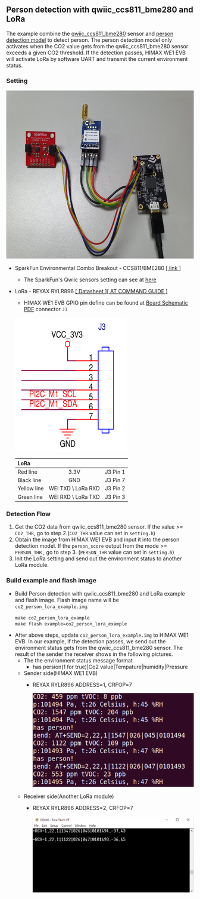## Person detection with qwiic_ccs811_bme280 and LoRa
The example combine the [qwiic_ccs811_bme280](../qwiic_ccs811_bme280/README.md) sensor and [person detection model](https://github.com/HimaxWiseEyePlus/himax_tflm/tree/master/tensorflow/lite/micro/examples/person_detection_experimental) to detect person. The person detection model only activates when the CO2 value gets from the qwiic_ccs811_bme280 sensor exceeds a given CO2 threshold. If the detection passes, HIMAX WE1 EVB will activate LoRa by software UART and transmit the current environment status.

### Setting
  <p align="left">
  <img width="600" height="450" src="./images/setting.jpeg">
  </p>

- SparkFun Environmental Combo Breakout - CCS811/BME280 [[ link ]](https://www.sparkfun.com/products/14348)
    - The SparkFun's Qwiic sensors setting can see at [here](../../README.md#qwiic-example)

- LoRa - REYAX RYLR896 [[ Datasheet ]](http://reyax.com.cn/wp-content/uploads/2017/09/RYLR896_EN.pdf)[[ AT COMMAND GUIDE ]](https://reyax.com/wp-content/uploads/2020/01/Lora-AT-Command-RYLR40x_RYLR89x_EN.pdf)
    - HIMAX WE1 EVB GPIO pin define can be found at <a href="../../../HIMAX_WE1_EVB_user_guide/docs/HIMAX_WE1_EVB_board_sch.pdf" target="_blank">Board Schematic PDF</a> connector `J3`

    <p align="left" class="half">
    <img width="300" height="360" src="../../images/HIMAX_WE1_EVB_I2C.png">
    </p>

    | LoRa        |                    |          |
    | :---------- | :----------------: | :------: |
    | Red line    |        3.3V        | J3 Pin 1 |
    | Black line  |        GND         | J3 Pin 7 |
    | Yellow line | WEI TXD \ LoRa RXD | J3 Pin 2 |
    | Green line  | WEI RXD \ LoRa TXD | J3 Pin 3 |



### Detection Flow
1. Get the CO2 data from qwiic_ccs811_bme280 sensor. If the value >= `CO2_THR`, go to step 2.(`CO2_THR` value can set in `setting.h`)
2. Obtain the image from HIMAX WE1 EVB and input it into the person detection model. If the `person_score` output from the mode >= `PERSON_THR` , go to step 3. (`PERSON_THR` value can set in `setting.h`)
3. Init the LoRa setting and send out the environment status to another LoRa module.

### Build example and flash image
- Build Person detection with qwiic_ccs811_bme280 and LoRa example and flash image. Flash image name will be `co2_person_lora_example.img`.
    ```
    make co2_person_lora_example
    make flash example=co2_person_lora_example
    ```
- After above steps, update `co2_person_lora_example.img` to HIMAX WE1 EVB. In our example, if the detection passes, we send out the environment status gets from the qwiic_ccs811_bme280 sensor. The result of the sender the receiver shows in the following pictures.
  - The the environment status message format
    - has persion(1 for true)|Co2 value|Tempature|humidity|Pressure
  - Sender side(HIMAX WE1 EVB)
    - REYAX RYLR896 ADDRESS=1, CRFOP=7

      ![](images/lora_send.png)
  - Receiver side(Another LoRa module)
    - REYAX RYLR896 ADDRESS=2, CRFOP=7
  
      ![](images/lora_recv.png)